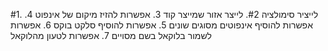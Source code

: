 #1. לייציר סימולציה
#2. לייצר אזור שמייצר קוד
3. אפשרות להזיז מיקום של אינפוט
4. אפשרות להוסיף אינפוטים מסוגים שונים
5. אפשרות להוסיף סלקט בוקס
6. אפשרות לשמור בלוקאל בשם מסויים
7. אפשרות לטעון מהלוקאל 